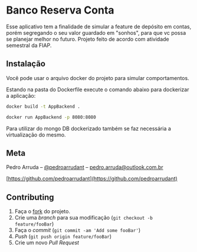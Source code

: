 # Banco Reserva Conta

Esse aplicativo tem a finalidade de simular a feature de depósito em contas, porém segregando o seu valor guardado em "sonhos", para que vc possa se planejar melhor no futuro. Projeto feito de acordo com atividade semestral da FIAP.

## Instalação

Você pode usar o arquivo docker do projeto para simular comportamentos.

Estando na pasta do Dockerfile execute o comando abaixo para dockerizar a aplicação:

```bash
docker build -t AppBackend .

docker run AppBackend -p 8080:8080
```

Para utilizar do mongo DB dockerizado também se faz necessária a virtualização do mesmo.

## Meta

Pedro Arruda – [@pedroarrudant](https://twitter.com/pedroarrudant) – pedro.arruda@outlook.com.br

[https://github.com/pedroarrudant](https://github.com/pedroarrudant)

## Contributing

1. Faça o [fork](https://github.com/pedroarrudant/Banco.Reserva.Conta/fork) do projeto.
2. Crie uma _branch_ para sua modificação (`git checkout -b feature/fooBar`)
3. Faça o _commit_ (`git commit -am 'Add some fooBar'`)
4. _Push_ (`git push origin feature/fooBar`)
5. Crie um novo _Pull Request_

